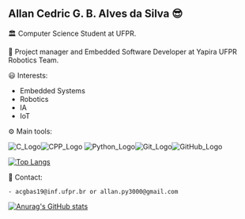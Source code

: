## Allan Cedric G. B. Alves da Silva :sunglasses:

:classical_building: Computer Science Student at UFPR.

:honeybee: Project manager and Embedded Software Developer at Yapira UFPR Robotics Team.

:smiley: Interests:

* Embedded Systems
* Robotics
* IA
* IoT
 
:gear: Main tools:

![C_Logo](https://img.icons8.com/color/48/000000/c-programming.png)![CPP_Logo](https://img.icons8.com/color/48/000000/c-plus-plus-logo.png)
![Python_Logo](https://img.icons8.com/color/48/000000/python.png)![Git_Logo](https://img.icons8.com/color/48/000000/git.png)![GitHub_Logo](https://img.icons8.com/material-outlined/48/000000/github.png)

[![Top Langs](https://github-readme-stats.vercel.app/api/top-langs/?username=allan-cedric&layout=compact)](https://github.com/anuraghazra/github-readme-stats)

:speech_balloon: Contact:

    - acgbas19@inf.ufpr.br or allan.py3000@gmail.com

[![Anurag's GitHub stats](https://github-readme-stats.vercel.app/api?username=allan-cedric)](https://github.com/anuraghazra/github-readme-stats)
